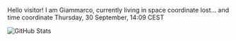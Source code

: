 Hello visitor! I am Giammarco, currently living in space coordinate lost... and time coordinate Thursday, 30 September, 14:09 CEST

![GitHub Stats](https://github-readme-stats.vercel.app/api?username=grcasanova)
